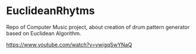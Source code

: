 # EuclideanRhytms

Repo of Computer Music project, about creation of drum pattern generator based on Euclidean Algorithm.

https://www.youtube.com/watch?v=vwigqSwYNaQ
